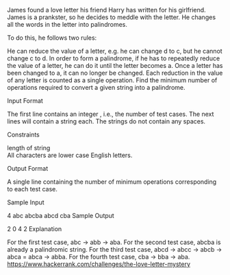 James found a love letter his friend Harry has written for his girlfriend. James is a prankster, so he decides to meddle with the letter. He changes all the words in the letter into palindromes.

To do this, he follows two rules:

He can reduce the value of a letter, e.g. he can change d to c, but he cannot change c to d.
In order to form a palindrome, if he has to repeatedly reduce the value of a letter, he can do it until the letter becomes a. Once a letter has been changed to a, it can no longer be changed.
Each reduction in the value of any letter is counted as a single operation. Find the minimum number of operations required to convert a given string into a palindrome.

Input Format

The first line contains an integer , i.e., the number of test cases. 
The next  lines will contain a string each. The strings do not contain any spaces.

Constraints 
 
 length of string  
All characters are lower case English letters.

Output Format

A single line containing the number of minimum operations corresponding to each test case.

Sample Input

4
abc
abcba
abcd
cba
Sample Output

2
0
4
2
Explanation

For the first test case, abc -> abb -> aba.
For the second test case, abcba is already a palindromic string.
For the third test case, abcd -> abcc -> abcb -> abca = abca -> abba.
For the fourth test case, cba -> bba -> aba.
https://www.hackerrank.com/challenges/the-love-letter-mystery
